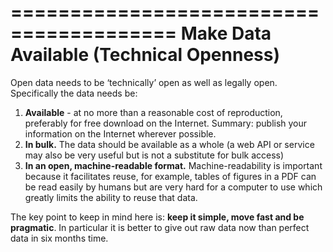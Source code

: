 ========================================
Make Data Available (Technical Openness)
========================================

Open data needs to be ‘technically’ open as well as legally open. Specifically the data needs be:

   1. **Available** - at no more than a reasonable cost of reproduction, preferably for free download on the Internet. Summary: publish your information on the Internet wherever possible.
   2. **In bulk.** The data should be available as a whole (a web API or service may also be very useful but is not a substitute for bulk access)
   3. **In an open, machine-readable format.** Machine-readability is important because it facilitates reuse, for example, tables of figures in a PDF can be read easily by humans but are very hard for a computer to use which greatly limits the ability to reuse that data.

The key point to keep in mind here is: **keep it simple, move fast and be pragmatic**. In particular it is better to give out raw data now than perfect data in six months time.